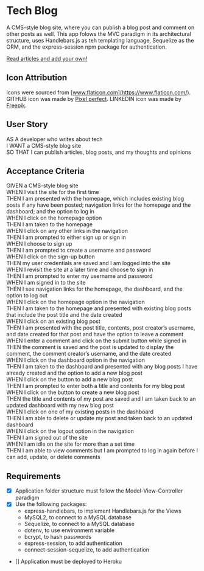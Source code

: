 # Tech Blog

A CMS-style blog site, where you can publish a blog post and comment on other posts as well.
This app folows the MVC paradigm in its architectural structure, uses Handlebars.js as teh templating language, Sequelize as the ORM, and the express-session npm package for authentication.

[Read articles and add your own!](https://tech-blog-wk14-2021.herokuapp.com/)

## Icon Attribution

Icons were sourced from [www.flaticon.com](https://www.flaticon.com/).
GITHUB icon was made by [Pixel perfect](https://www.flaticon.com/authors/pixel-perfect).
LINKEDIN icon was made by [Freepik](https://www.freepik.com).

## User Story

AS A developer who writes about tech  
I WANT a CMS-style blog site  
SO THAT I can publish articles, blog posts, and my thoughts and opinions

## Acceptance Criteria

GIVEN a CMS-style blog site  
WHEN I visit the site for the first time  
THEN I am presented with the homepage, which includes existing blog posts if any have been posted; navigation links for the homepage and the dashboard; and the option to log in  
WHEN I click on the homepage option  
THEN I am taken to the homepage  
WHEN I click on any other links in the navigation  
THEN I am prompted to either sign up or sign in  
WHEN I choose to sign up  
THEN I am prompted to create a username and password  
WHEN I click on the sign-up button  
THEN my user credentials are saved and I am logged into the site  
WHEN I revisit the site at a later time and choose to sign in  
THEN I am prompted to enter my username and password  
WHEN I am signed in to the site  
THEN I see navigation links for the homepage, the dashboard, and the option to log out  
WHEN I click on the homepage option in the navigation  
THEN I am taken to the homepage and presented with existing blog posts that include the post title and the date created  
WHEN I click on an existing blog post  
THEN I am presented with the post title, contents, post creator’s username, and date created for that post and have the option to leave a comment  
WHEN I enter a comment and click on the submit button while signed in  
THEN the comment is saved and the post is updated to display the comment, the comment creator’s username, and the date created  
WHEN I click on the dashboard option in the navigation  
THEN I am taken to the dashboard and presented with any blog posts I have already created and the option to add a new blog post  
WHEN I click on the button to add a new blog post  
THEN I am prompted to enter both a title and contents for my blog post  
WHEN I click on the button to create a new blog post  
THEN the title and contents of my post are saved and I am taken back to an updated dashboard with my new blog post  
WHEN I click on one of my existing posts in the dashboard  
THEN I am able to delete or update my post and taken back to an updated dashboard  
WHEN I click on the logout option in the navigation  
THEN I am signed out of the site  
WHEN I am idle on the site for more than a set time  
THEN I am able to view comments but I am prompted to log in again before I can add, update, or delete comments

## Requirements

- [x] Application folder structure must follow the Model-View-Controller paradigm
- [x] Use the following packages:
  - express-handlebars, to implement Handlebars.js for the Views
  - MySQL2, to connect to a MySQL database
  - Sequelize, to connect to a MySQL database
  - dotenv, to use environment variable
  - bcrypt, to hash passwords
  - express-session, to add authentication
  - connect-session-sequelize, to add authentication
- [] Application must be deployed to Heroku
